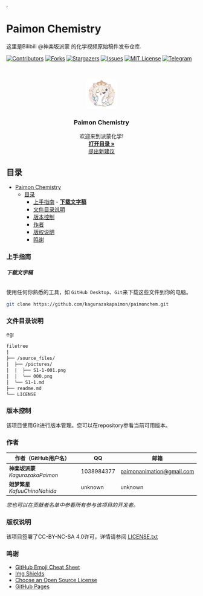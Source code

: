 ,

# Paimon Chemistry

这里是Bilibili @神楽坂派蒙 的化学视频原始稿件发布仓库.

<!-- PROJECT SHIELDS -->

[![Contributors][contributors-shield]][contributors-url]
[![Forks][forks-shield]][forks-url]
[![Stargazers][stars-shield]][stars-url]
[![Issues][issues-shield]][issues-url]
[![MIT License][license-shield]][license-url]
[![Telegram][telegram-shield]][telegram-url]

<!-- PROJECT LOGO -->
<br />

<p align="center">
  <a href="https://github.com/karugazakapaimon/paimonchem/">
    <img src="source_files/Pictures/000.png" alt="Logo" width="80" height="80">
  </a>

  <h3 align="center">Paimon Chemistry</h3>
  <p align="center">
    欢迎来到派蒙化学!
    <br />
    <a href="https://github.com/KagurazakaPaimon/paimonchem/blob/main/source_files/Contents.md"><strong>打开目录 »</strong></a>
    <br />
    <a href="https://github.com/kagurazakapaimon/paimonchem/issues">提出新建议</a>
  </p>

</p>


 
## 目录

- [Paimon Chemistry](#paimon-chemistry)
  - [目录](#目录)
    - [上手指南](#上手指南)
          - [**下载文字稿**](#下载文字稿)
    - [文件目录说明](#文件目录说明)
    - [版本控制](#版本控制)
    - [作者](#作者)
    - [版权说明](#版权说明)
    - [鸣谢](#鸣谢)

### 上手指南


###### **下载文字稿**

使用任何你熟悉的工具，如 `GitHub Desktop`、`Git`来下载这些文件到你的电脑。

```sh
git clone https://github.com/kagurazakapaimon/paimonchem.git
```

### 文件目录说明
eg:

```
filetree 
|
├── /source_files/
│  ├── /pictures/
│  |  ├── S1-1-001.png 
│  │  └── 000.png
│  └── S1-1.md
├── readme.md
└── LICENSE

```

### 版本控制

该项目使用Git进行版本管理。您可以在repository参看当前可用版本。

### 作者

|作者（GitHub用户名）|QQ|邮箱|
|---|---|---|
|**神楽坂派蒙** *KagurazakaPaimon*|1038984377|paimonanimation@gmail.com|
|**妲梦繁星** *KafuuChinoNahida*|unknown|unknown|

 *您也可以在贡献者名单中参看所有参与该项目的开发者。*

### 版权说明

该项目签署了CC-BY-NC-SA 4.0许可，详情请参阅 [LICENSE.txt](https://github.com/kagurazakapaimon/paimonchem/blob/master/LICENSE.txt)

### 鸣谢


- [GitHub Emoji Cheat Sheet](https://www.webpagefx.com/tools/emoji-cheat-sheet)
- [Img Shields](https://shields.io)
- [Choose an Open Source License](https://choosealicense.com)
- [GitHub Pages](https://pages.github.com)


<!-- links -->
[your-project-path]:kagurazakapaimon/paimonchem
[contributors-shield]: https://img.shields.io/github/contributors/kagurazakapaimon/paimonchem.svg?style=flat-square
[contributors-url]: https://github.com/kagurazakapaimon/paimonchem/graphs/contributors
[forks-shield]: https://img.shields.io/github/forks/kagurazakapaimon/paimonchem.svg?style=flat-square
[forks-url]: https://github.com/kagurazakapaimon/paimonchem
[stars-shield]: https://img.shields.io/github/stars/kagurazakapaimon/paimonchem.svg?style=flat-square
[stars-url]: https://github.com/kagurazakapaimon/paimonchem/stargazers
[issues-shield]: https://img.shields.io/github/issues/kagurazakapaimon/paimonchem.svg?style=flat-square
[issues-url]: https://img.shields.io/github/issues/kagurazakapaimon/paimonchem/issues
[license-shield]: https://img.shields.io/github/license/kagurazakapaimon/paimonchem.svg?style=flat-square
[license-url]: https://github.com/kagurazakapaimon/paimonchemblob/master/LICENSE.txt
[telegram-shield]: https://img.shields.io/badge/-telegram-black.svg?style=flat-square&logo=telegram&colorB=555
[telegram-url]: https://t.me/paimonchem



